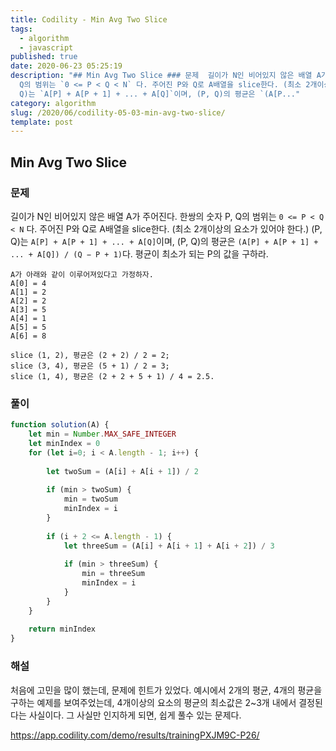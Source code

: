 ```yaml
---
title: Codility - Min Avg Two Slice
tags:
  - algorithm
  - javascript
published: true
date: 2020-06-23 05:25:19
description: "## Min Avg Two Slice ### 문제  길이가 N인 비어있지 않은 배열 A가 주어진다. 한쌍의 숫자 P,
  Q의 범위는 `0 <= P < Q < N` 다. 주어진 P와 Q로 A배열을 slice한다. (최소 2개이상의 요소가 있어야 한다.) (P,
  Q)는 `A[P] + A[P + 1] + ... + A[Q]`이며, (P, Q)의 평균은 `(A[P..."
category: algorithm
slug: /2020/06/codility-05-03-min-avg-two-slice/
template: post
---
```

## Min Avg Two Slice

### 문제

길이가 N인 비어있지 않은 배열 A가 주어진다. 한쌍의 숫자 P, Q의 범위는 `0 <= P < Q < N` 다. 주어진 P와 Q로 A배열을 slice한다. (최소 2개이상의 요소가 있어야 한다.) (P, Q)는 `A[P] + A[P + 1] + ... + A[Q]`이며, (P, Q)의 평균은 `(A[P] + A[P + 1] + ... + A[Q]) / (Q − P + 1)`다. 평균이 최소가 되는 P의 값을 구하라.

```
A가 아래와 같이 이루어져있다고 가정하자.
A[0] = 4
A[1] = 2
A[2] = 2
A[3] = 5
A[4] = 1
A[5] = 5
A[6] = 8

slice (1, 2), 평균은 (2 + 2) / 2 = 2;
slice (3, 4), 평균은 (5 + 1) / 2 = 3;
slice (1, 4), 평균은 (2 + 2 + 5 + 1) / 4 = 2.5.
```

### 풀이

```javascript
function solution(A) {
    let min = Number.MAX_SAFE_INTEGER
    let minIndex = 0
    for (let i=0; i < A.length - 1; i++) {
        
        let twoSum = (A[i] + A[i + 1]) / 2
        
        if (min > twoSum) {
            min = twoSum
            minIndex = i
        }
        
        if (i + 2 <= A.length - 1) {
            let threeSum = (A[i] + A[i + 1] + A[i + 2]) / 3
            
            if (min > threeSum) {
                min = threeSum
                minIndex = i
            }
        }
    }
    
    return minIndex
}
```

### 해설

처음에 고민을 많이 했는데, 문제에 힌트가 있었다. 예시에서 2개의 평균, 4개의 평균을 구하는 예제를 보여주었는데, 4개이상의 요소의 평균의 최소값은 2~3개 내에서 결정된 다는 사실이다. 그 사실만 인지하게 되면, 쉽게 풀수 있는 문제다.

https://app.codility.com/demo/results/trainingPXJM9C-P26/
